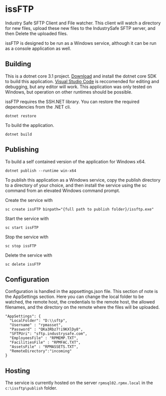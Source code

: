 # issFTP

Industry Safe SFTP Client and File watcher.  This client will watch a directory for new files, upload these new files to the IndustrySafe SFTP server, and then Delete the uploaded files.

issFTP is designed to be run as a Windows service, although it can be run as a 
console application as well.


## Building

This is a dotnet core 3.1 project. [Download](https://dotnet.microsoft.com/download/dotnet-core) and install the dotnet core SDK to build this application.
[Visual Studio Code](https://code.visualstudio.com/) is reccomended for editing and debugging, but any editor will work. This application was only tested on Windows, but operation on other runtimes should be possible.  

issFTP requires the SSH.NET library.  You can restore the required dependencies from the .NET cli.

    dotnet restore

To build the application.

    dotnet build


## Publishing

To build a self contained version of the application for Windows x64.

    dotnet publish --runtime win-x64

To publish this application as a Windows service, copy the publish directory to a directory of your choice, and then install the service using the sc command from an elevated Windows command prompt.

Create the service with

    sc create issFTP binpath="{full path to publish folder}/issftp.exe"

Start the service with

    sc start issFTP

Stop the service with 

    sc stop issFTP

Delete the service with 

    sc delete issFTP


## Configuration

Configuration is handled in the appsettings.json file.  This section of note is the AppSettings section.  Here you can change the local folder to be watched, the remote host, the credentials to the remote host,
the allowed filenames, and the directory on the remote where the files will be uploaded.

    "AppSettings": {
      "LocalFolder": "D:\\sftp",
      "Username" : "rpmasset",
      "Password" : "QKa3Rbz7!i9KXlDy8",
      "SFTPUri": "sftp.industrysafe.com",
      "EmployeesFile" : "RPMEMP.TXT",
      "FacilitiesFile" : "RPMFAC.TXT",
      "AssetsFile" : "RPMASSETS.TXT",
      "RemoteDirectory":"incoming"
    }

## Hosting

The service is currently hosted on the server `rpmsql02.rpmx.local` in the `c:\issftp\publish` folder.

